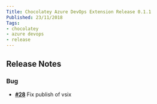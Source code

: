 ```yaml
---
Title: Chocolatey Azure DevOps Extension Release 0.1.1
Published: 23/11/2018
Tags:
- chocolatey
- azure devops
- release
---
```


## Release Notes

### Bug

- [__#28__](https://github.com/gep13/chocolatey-azuredevops/issues/28) Fix publish of vsix